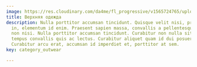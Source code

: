 ```yaml
---
image: https://res.cloudinary.com/da4me/fl_progressive/v1565724765/uploads/IMG_3364_1_ykhypn.jpg
title: Верхняя одежда
description: Nulla porttitor accumsan tincidunt. Quisque velit nisi, pretium ut lacinia
  in, elementum id enim. Praesent sapien massa, convallis a pellentesque nec, egestas
  non nisi. Nulla porttitor accumsan tincidunt. Curabitur non nulla sit amet nisl
  tempus convallis quis ac lectus. Curabitur aliquet quam id dui posuere blandit.
  Curabitur arcu erat, accumsan id imperdiet et, porttitor at sem.
key: category_outwear

---
```

